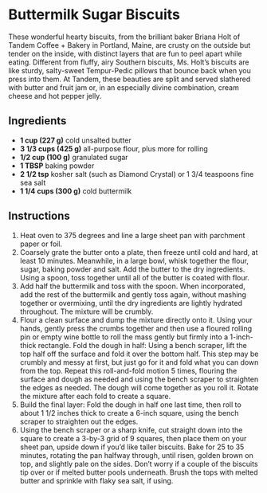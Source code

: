 # Buttermilk Sugar Biscuits
These wonderful hearty biscuits, from the brilliant baker Briana Holt of Tandem Coffee + Bakery in Portland, Maine, are crusty on the outside but tender on the inside, with distinct layers that are fun to peel apart while eating. Different from fluffy, airy Southern biscuits, Ms. Holt’s biscuits are like sturdy, salty-sweet Tempur-Pedic pillows that bounce back when you press into them. At Tandem, these beauties are split and served slathered with butter and fruit jam or, in an especially divine combination, cream cheese and hot pepper jelly.

## Ingredients
* **1 cup (227 g)** cold unsalted butter
* **3 1/3 cups (425 g)** all-purpose flour, plus more for rolling
* **1/2 cup (100 g)** granulated sugar
* **1 TBSP** baking powder
* **2 1/2 tsp** kosher salt (such as Diamond Crystal) or 1 3/4 teaspoons fine sea salt
* **1 1/4 cups (300 g)** cold buttermilk

## Instructions
1. Heat oven to 375 degrees and line a large sheet pan with parchment paper or foil.
2. Coarsely grate the butter onto a plate, then freeze until cold and hard, at least 10 minutes. Meanwhile, in a large bowl, whisk together the flour, sugar, baking powder and salt. Add the butter to the dry ingredients. Using a spoon, toss together until all of the butter is coated with flour.
3. Add half the buttermilk and toss with the spoon. When incorporated, add the rest of the buttermilk and gently toss again, without mashing together or overmixing, until the dry ingredients are lightly hydrated throughout. The mixture will be crumbly.
4. Flour a clean surface and dump the mixture directly onto it. Using your hands, gently press the crumbs together and then use a floured rolling pin or empty wine bottle to roll the mass gently but firmly into a 1-inch-thick rectangle. Fold the dough in half: Using a bench scraper, lift the top half off the surface and fold it over the bottom half. This step may be crumbly and messy at first, but just go for it and fold what you can down from the top. Repeat this roll-and-fold motion 5 times, flouring the surface and dough as needed and using the bench scraper to straighten the edges as needed. The dough will come together as you roll it. Rotate the mixture after each fold to create a square.
5. Build the final layer: Fold the dough in half one last time, then roll to about 1 1/2 inches thick to create a 6-inch square, using the bench scraper to straighten out the edges.
6. Using the bench scraper or a sharp knife, cut straight down into the square to create a 3-by-3 grid of 9 squares, then place them on your sheet pan, upside down if you’d like taller biscuits. Bake for 25 to 35 minutes, rotating the pan halfway through, until risen, golden brown on top, and slightly pale on the sides. Don’t worry if a couple of the biscuits tip over or if melted butter pools underneath. Brush the tops with melted butter and sprinkle with flaky sea salt, if using.